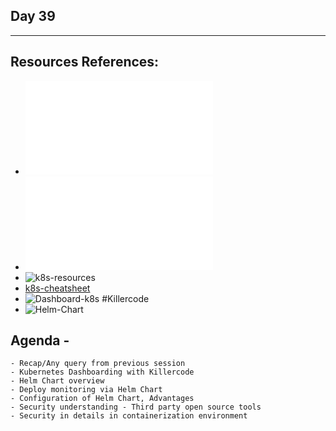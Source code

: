 ## Day 39
*************************************************************************************

## Resources References:
- ![Complete-Notes](../TrainingQueries-Agenda.txt)
- ![K8S-Contents](../K8S_DeepDive_Content.md)
- ![k8s-resources](../k8s_resources/)
- [k8s-cheatsheet](hhttps://kubernetes.io/docs/reference/kubectl/cheatsheet/)
- ![Dashboard-k8s](../k8s_resources/11-Services/) #Killercode
- ![Helm-Chart](../k8s_resources/13-Ingress/)

## Agenda -
	- Recap/Any query from previous session
	- Kubernetes Dashboarding with Killercode
	- Helm Chart overview
	- Deploy monitoring via Helm Chart
	- Configuration of Helm Chart, Advantages
	- Security understanding - Third party open source tools
	- Security in details in containerization environment
